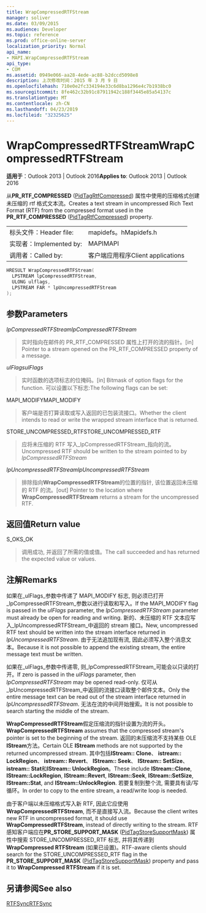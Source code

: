 ```yaml
---
title: WrapCompressedRTFStream
manager: soliver
ms.date: 03/09/2015
ms.audience: Developer
ms.topic: reference
ms.prod: office-online-server
localization_priority: Normal
api_name:
- MAPI.WrapCompressedRTFStream
api_type:
- COM
ms.assetid: 0949e066-aa28-4ede-ac88-b2dccd5098e8
description: 上次修改时间：2015 年 3 月 9 日
ms.openlocfilehash: 710e0e2fc334194e33c6d8ba1296e4c7b1938bc0
ms.sourcegitcommit: 8fe462c32b91c87911942c188f3445e85a54137c
ms.translationtype: MT
ms.contentlocale: zh-CN
ms.lasthandoff: 04/23/2019
ms.locfileid: "32325625"
---
```

# <a name="wrapcompressedrtfstream"></a><span data-ttu-id="2eb77-103">WrapCompressedRTFStream</span><span class="sxs-lookup"><span data-stu-id="2eb77-103">WrapCompressedRTFStream</span></span>

  
  
<span data-ttu-id="2eb77-104">**适用于**：Outlook 2013 | Outlook 2016</span><span class="sxs-lookup"><span data-stu-id="2eb77-104">**Applies to**: Outlook 2013 | Outlook 2016</span></span> 
  
<span data-ttu-id="2eb77-105">从**PR_RTF_COMPRESSED** ([PidTagRtfCompressed](pidtagrtfcompressed-canonical-property.md)) 属性中使用的压缩格式创建未压缩的 rtf 格式文本流。</span><span class="sxs-lookup"><span data-stu-id="2eb77-105">Creates a text stream in uncompressed Rich Text Format (RTF) from the compressed format used in the **PR_RTF_COMPRESSED** ([PidTagRtfCompressed](pidtagrtfcompressed-canonical-property.md)) property.</span></span> 
  
|||
|:-----|:-----|
|<span data-ttu-id="2eb77-106">标头文件：</span><span class="sxs-lookup"><span data-stu-id="2eb77-106">Header file:</span></span>  <br/> |<span data-ttu-id="2eb77-107">mapidefs。h</span><span class="sxs-lookup"><span data-stu-id="2eb77-107">Mapidefs.h</span></span>  <br/> |
|<span data-ttu-id="2eb77-108">实现者：</span><span class="sxs-lookup"><span data-stu-id="2eb77-108">Implemented by:</span></span>  <br/> |<span data-ttu-id="2eb77-109">MAPI</span><span class="sxs-lookup"><span data-stu-id="2eb77-109">MAPI</span></span>  <br/> |
|<span data-ttu-id="2eb77-110">调用者：</span><span class="sxs-lookup"><span data-stu-id="2eb77-110">Called by:</span></span>  <br/> |<span data-ttu-id="2eb77-111">客户端应用程序</span><span class="sxs-lookup"><span data-stu-id="2eb77-111">Client applications</span></span>  <br/> |
   
```cpp
HRESULT WrapCompressedRTFStream(
  LPSTREAM lpCompressedRTFStream,
  ULONG ulflags,
  LPSTREAM FAR * lpUncompressedRTFStream
);
```

## <a name="parameters"></a><span data-ttu-id="2eb77-112">参数</span><span class="sxs-lookup"><span data-stu-id="2eb77-112">Parameters</span></span>

 <span data-ttu-id="2eb77-113">_lpCompressedRTFStream_</span><span class="sxs-lookup"><span data-stu-id="2eb77-113">_lpCompressedRTFStream_</span></span>
  
> <span data-ttu-id="2eb77-114">实时指向在邮件的 PR_RTF_COMPRESSED 属性上打开的流的指针。</span><span class="sxs-lookup"><span data-stu-id="2eb77-114">[in] Pointer to a stream opened on the PR_RTF_COMPRESSED property of a message.</span></span> 
    
 <span data-ttu-id="2eb77-115">_ulFlags_</span><span class="sxs-lookup"><span data-stu-id="2eb77-115">_ulFlags_</span></span>
  
> <span data-ttu-id="2eb77-116">实时函数的选项标志的位掩码。</span><span class="sxs-lookup"><span data-stu-id="2eb77-116">[in] Bitmask of option flags for the function.</span></span> <span data-ttu-id="2eb77-117">可以设置以下标志:</span><span class="sxs-lookup"><span data-stu-id="2eb77-117">The following flags can be set:</span></span>
    
<span data-ttu-id="2eb77-118">MAPI_MODIFY</span><span class="sxs-lookup"><span data-stu-id="2eb77-118">MAPI_MODIFY</span></span> 
  
> <span data-ttu-id="2eb77-119">客户端是否打算读取或写入返回的已包装流接口。</span><span class="sxs-lookup"><span data-stu-id="2eb77-119">Whether the client intends to read or write the wrapped stream interface that is returned.</span></span> 
    
<span data-ttu-id="2eb77-120">STORE_UNCOMPRESSED_RTF</span><span class="sxs-lookup"><span data-stu-id="2eb77-120">STORE_UNCOMPRESSED_RTF</span></span> 
  
> <span data-ttu-id="2eb77-121">应将未压缩的 RTF 写入_lpCompressedRTFStream_指向的流。</span><span class="sxs-lookup"><span data-stu-id="2eb77-121">Uncompressed RTF should be written to the stream pointed to by  _lpCompressedRTFStream_</span></span>
    
 <span data-ttu-id="2eb77-122">_lpUncompressedRTFStream_</span><span class="sxs-lookup"><span data-stu-id="2eb77-122">_lpUncompressedRTFStream_</span></span>
  
> <span data-ttu-id="2eb77-123">排除指向**WrapCompressedRTFStream**的位置的指针, 该位置返回未压缩的 RTF 的流。</span><span class="sxs-lookup"><span data-stu-id="2eb77-123">[out] Pointer to the location where **WrapCompressedRTFStream** returns a stream for the uncompressed RTF.</span></span> 
    
## <a name="return-value"></a><span data-ttu-id="2eb77-124">返回值</span><span class="sxs-lookup"><span data-stu-id="2eb77-124">Return value</span></span>

<span data-ttu-id="2eb77-125">S_OK</span><span class="sxs-lookup"><span data-stu-id="2eb77-125">S_OK</span></span> 
  
> <span data-ttu-id="2eb77-126">调用成功, 并返回了所需的值或值。</span><span class="sxs-lookup"><span data-stu-id="2eb77-126">The call succeeded and has returned the expected value or values.</span></span>
    
## <a name="remarks"></a><span data-ttu-id="2eb77-127">注解</span><span class="sxs-lookup"><span data-stu-id="2eb77-127">Remarks</span></span>

<span data-ttu-id="2eb77-128">如果在_ulFlags_参数中传递了 MAPI_MODIFY 标志, 则必须已打开_lpCompressedRTFStream_参数以进行读取和写入。</span><span class="sxs-lookup"><span data-stu-id="2eb77-128">If the MAPI_MODIFY flag is passed in the  _ulFlags_ parameter, the  _lpCompressedRTFStream_ parameter must already be open for reading and writing.</span></span> <span data-ttu-id="2eb77-129">新的、未压缩的 RTF 文本应写入_lpUncompressedRTFStream_中返回的 stream 接口。</span><span class="sxs-lookup"><span data-stu-id="2eb77-129">New, uncompressed RTF text should be written into the stream interface returned in  _lpUncompressedRTFStream_.</span></span> <span data-ttu-id="2eb77-130">由于无法追加现有流, 因此必须写入整个消息文本。</span><span class="sxs-lookup"><span data-stu-id="2eb77-130">Because it is not possible to append the existing stream, the entire message text must be written.</span></span> 
  
<span data-ttu-id="2eb77-131">如果在_ulFlags_参数中传递零, 则_lpCompressedRTFStream_可能会以只读的打开。</span><span class="sxs-lookup"><span data-stu-id="2eb77-131">If zero is passed in the  _ulFlags_ parameter, then  _lpCompressedRTFStream_ may be opened read-only.</span></span> <span data-ttu-id="2eb77-132">仅可从_lpUncompressedRTFStream_中返回的流接口读取整个邮件文本。</span><span class="sxs-lookup"><span data-stu-id="2eb77-132">Only the entire message text can be read out of the stream interface returned in  _lpUncompressedRTFStream_.</span></span> <span data-ttu-id="2eb77-133">无法在流的中间开始搜索。</span><span class="sxs-lookup"><span data-stu-id="2eb77-133">It is not possible to search starting the middle of the stream.</span></span> 
  
 <span data-ttu-id="2eb77-134">**WrapCompressedRTFStream**假定压缩流的指针设置为流的开头。</span><span class="sxs-lookup"><span data-stu-id="2eb77-134">**WrapCompressedRTFStream** assumes that the compressed stream's pointer is set to the beginning of the stream.</span></span> <span data-ttu-id="2eb77-135">返回的未压缩流不支持某些 OLE **IStream**方法。</span><span class="sxs-lookup"><span data-stu-id="2eb77-135">Certain OLE **IStream** methods are not supported by the returned uncompressed stream.</span></span> <span data-ttu-id="2eb77-136">其中包括**IStream:: Clone**、 **istream:: LockRegion**、 **istream:: Revert**、 **IStream:: Seek**、 **IStream:: SetSize**、 **istream:: Stat**和**IStream:: UnlockRegion**。</span><span class="sxs-lookup"><span data-stu-id="2eb77-136">These include **IStream::Clone**, **IStream::LockRegion**, **IStream::Revert**, **IStream::Seek**, **IStream::SetSize**, **IStream::Stat**, and **IStream::UnlockRegion**.</span></span> <span data-ttu-id="2eb77-137">若要复制到整个流, 需要具有读/写循环。</span><span class="sxs-lookup"><span data-stu-id="2eb77-137">In order to copy to the entire stream, a read/write loop is needed.</span></span> 
  
<span data-ttu-id="2eb77-138">由于客户端以未压缩格式写入新 RTF, 因此它应使用**WrapCompressedRTFStream**, 而不是直接写入流。</span><span class="sxs-lookup"><span data-stu-id="2eb77-138">Because the client writes new RTF in uncompressed format, it should use **WrapCompressedRTFStream**, instead of directly writing to the stream.</span></span> <span data-ttu-id="2eb77-139">RTF 感知客户端应在**PR_STORE_SUPPORT_MASK** ([PidTagStoreSupportMask](pidtagstoresupportmask-canonical-property.md)) 属性中搜索 STORE_UNCOMPRESSED_RTF 标志, 并将其传递到**WrapCompressed RTFStream** (如果已设置)。</span><span class="sxs-lookup"><span data-stu-id="2eb77-139">RTF-aware clients should search for the STORE_UNCOMPRESSED_RTF flag in the **PR_STORE_SUPPORT_MASK** ([PidTagStoreSupportMask](pidtagstoresupportmask-canonical-property.md)) property and pass it to **WrapCompressed RTFStream** if it is set.</span></span> 
  
## <a name="see-also"></a><span data-ttu-id="2eb77-140">另请参阅</span><span class="sxs-lookup"><span data-stu-id="2eb77-140">See also</span></span>



[<span data-ttu-id="2eb77-141">RTFSync</span><span class="sxs-lookup"><span data-stu-id="2eb77-141">RTFSync</span></span>](rtfsync.md)

